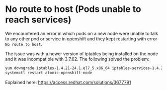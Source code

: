 # No route to host (Pods unable to reach services)

We encountered an error in which pods on a new node were unable to talk to any other pod or service in openshift and they kept restarting with error `No route to host`.

The issue was with a newer version of iptables being installed on the node and it was incompatible with 3.7.62. The following solved the problem:

```bash
yum downgrade iptables-1.4.21-24.1.el7_5.x86_64 iptables-services-1.4.21-24.1.el7_5.x86_64
systemctl restart atomic-openshift-node
```

Explained here: https://access.redhat.com/solutions/3677791
